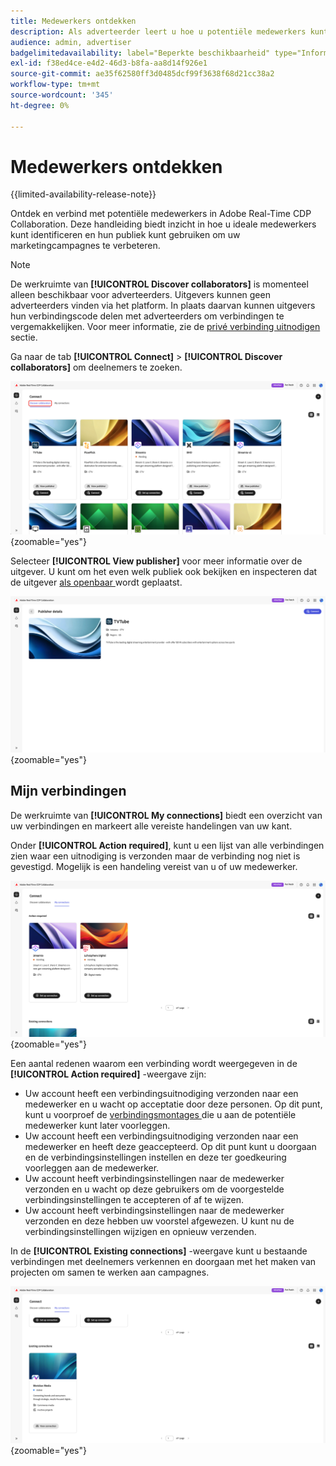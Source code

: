 ```yaml
---
title: Medewerkers ontdekken
description: Als adverteerder leert u hoe u potentiële medewerkers kunt ontdekken die met Adobe Real-Time CDP Collaboration kunnen werken
audience: admin, advertiser
badgelimitedavailability: label="Beperkte beschikbaarheid" type="Informative" url="https://helpx.adobe.com/legal/product-descriptions/real-time-customer-data-platform-collaboration.html newtab=true"
exl-id: f38ed4ce-e4d2-46d3-b8fa-aa8d14f926e1
source-git-commit: ae35f62580ff3d0485dcf99f3638f68d21cc38a2
workflow-type: tm+mt
source-wordcount: '345'
ht-degree: 0%

---
```


# Medewerkers ontdekken

{{limited-availability-release-note}}

Ontdek en verbind met potentiële medewerkers in Adobe Real-Time CDP Collaboration. Deze handleiding biedt inzicht in hoe u ideale medewerkers kunt identificeren en hun publiek kunt gebruiken om uw marketingcampagnes te verbeteren.

>[!NOTE]
>
>De werkruimte van **[!UICONTROL Discover collaborators]** is momenteel alleen beschikbaar voor adverteerders. Uitgevers kunnen geen adverteerders vinden via het platform. In plaats daarvan kunnen uitgevers hun verbindingscode delen met adverteerders om verbindingen te vergemakkelijken. Voor meer informatie, zie de [ privé verbinding uitnodigen ](./establishing-connections.md#private-connection-invite) sectie.

Ga naar de tab **[!UICONTROL Connect]** > **[!UICONTROL Discover collaborators]** om deelnemers te zoeken.

![ het [!UICONTROL Discover collaborators] dashboard in de [!UICONTROL Connect] werkruimte.](/help/assets/connect/discover-collaborators/discover-collaborators.png){zoomable="yes"}

Selecteer **[!UICONTROL View publisher]** voor meer informatie over de uitgever. U kunt om het even welk publiek ook bekijken en inspecteren dat de uitgever [ als openbaar ](/help/guide/setup/onboard-audiences.md#metadata-visibility) wordt geplaatst.

![ de details van een individuele uitgever ](/help/assets/connect/discover-collaborators/view-publisher-profile.png){zoomable="yes"}

## Mijn verbindingen

De werkruimte van **[!UICONTROL My connections]** biedt een overzicht van uw verbindingen en markeert alle vereiste handelingen van uw kant.

Onder **[!UICONTROL Action required]**, kunt u een lijst van alle verbindingen zien waar een uitnodiging is verzonden maar de verbinding nog niet is gevestigd. Mogelijk is een handeling vereist van u of uw medewerker.

![ actie vereiste mening in het Mijn verbindingsscherm ](/help/assets/connect/discover-collaborators/action-required-view.png){zoomable="yes"}

Een aantal redenen waarom een verbinding wordt weergegeven in de **[!UICONTROL Action required]** -weergave zijn:

* Uw account heeft een verbindingsuitnodiging verzonden naar een medewerker en u wacht op acceptatie door deze personen. Op dit punt, kunt u voorproef de [ verbindingsmontages ](/help/guide/glossary.md#connection-settings) die u aan de potentiële medewerker kunt later voorleggen.
* Uw account heeft een verbindingsuitnodiging verzonden naar een medewerker en heeft deze geaccepteerd. Op dit punt kunt u doorgaan en de verbindingsinstellingen instellen en deze ter goedkeuring voorleggen aan de medewerker.
* Uw account heeft verbindingsinstellingen naar de medewerker verzonden en u wacht op deze gebruikers om de voorgestelde verbindingsinstellingen te accepteren of af te wijzen.
* Uw account heeft verbindingsinstellingen naar de medewerker verzonden en deze hebben uw voorstel afgewezen. U kunt nu de verbindingsinstellingen wijzigen en opnieuw verzenden.

In de **[!UICONTROL Existing connections]** -weergave kunt u bestaande verbindingen met deelnemers verkennen en doorgaan met het maken van projecten om samen te werken aan campagnes.

![ Bestaande verbindingsmening in het Mijn verbindingsscherm ](/help/assets/connect/discover-collaborators/existing-connections-view.png){zoomable="yes"}
